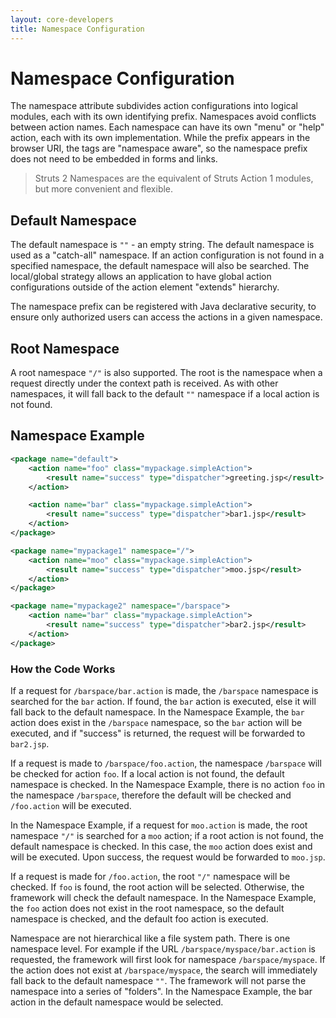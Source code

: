 ```yaml
---
layout: core-developers
title: Namespace Configuration
---
```


# Namespace Configuration

The namespace attribute subdivides action configurations into logical modules, each with its own identifying prefix.
Namespaces avoid conflicts between action names. Each namespace can have its own "menu" or "help" action, each with 
its own implementation. While the prefix appears in the browser URI, the tags are "namespace aware", so the namespace 
prefix does not need to be embedded in forms and links.


> Struts 2 Namespaces are the equivalent of Struts Action 1 modules, but more convenient and flexible.

## Default Namespace

The default namespace is `""` - an empty string. The default namespace is used as a "catch-all" namespace. If an action 
configuration is not found in a specified namespace, the default namespace will also be searched. The local/global 
strategy allows an application to have global action configurations outside of the action element "extends" hierarchy.

The namespace prefix can be registered with Java declarative security, to ensure only authorized users can access 
the actions in a given namespace.

## Root Namespace

A root namespace `"/"` is also supported. The root is the namespace when a request directly under the context path is 
received. As with other namespaces, it will fall back to the default `""` namespace if a local action is not found.

## Namespace Example

```xml
<package name="default">
    <action name="foo" class="mypackage.simpleAction">
        <result name="success" type="dispatcher">greeting.jsp</result>
    </action>

    <action name="bar" class="mypackage.simpleAction">
        <result name="success" type="dispatcher">bar1.jsp</result>
    </action>
</package>

<package name="mypackage1" namespace="/">
    <action name="moo" class="mypackage.simpleAction">
        <result name="success" type="dispatcher">moo.jsp</result>
    </action>
</package>

<package name="mypackage2" namespace="/barspace">
    <action name="bar" class="mypackage.simpleAction">
        <result name="success" type="dispatcher">bar2.jsp</result>
    </action>
</package>
```

### How the Code Works

If a request for `/barspace/bar.action` is made, the `/barspace` namespace is searched for the `bar` action. 
If found, the `bar` action is executed, else it will fall back to the default namespace. In the Namespace Example, 
the `bar` action does exist in the `/barspace` namespace, so the `bar` action will be executed, and if "success" is 
returned, the request will be forwarded to `bar2.jsp`.

If a request is made to `/barspace/foo.action`, the namespace `/barspace` will be checked for action `foo`. 
If a local action is not found, the default namespace is checked. In the Namespace Example, there is no action `foo` 
in the namespace `/barspace`, therefore the default will be checked and `/foo.action` will be executed.

In the Namespace Example, if a request for `moo.action` is made, the root namespace `"/"` is searched for a `moo` 
action; if a root action is not found, the default namespace is checked. In this case, the `moo` action does exist 
and will be executed. Upon success, the request would be forwarded to `moo.jsp`.

If a request is made for `/foo.action`, the root `"/"` namespace will be checked. If `foo` is found, the root action 
will be selected. Otherwise, the framework will check the default namespace. In the Namespace Example, the `foo` action 
does not exist in the root namespace, so the default namespace is  checked, and the default foo action is executed.

Namespace are not hierarchical like a file system path. There is one namespace level. For example if the URL 
`/barspace/myspace/bar.action` is requested, the framework will first look for namespace `/barspace/myspace`. 
If the action does not exist at `/barspace/myspace`, the search will immediately fall back to the default namespace `""`. 
The framework will not parse the namespace into a series of "folders". In the Namespace Example, the bar action 
in the default namespace would be selected.
